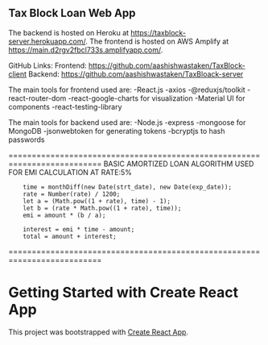 Tax Block Loan Web App
-----------------------

The backend is hosted on Heroku at https://taxblock-server.herokuapp.com/.
The frontend is hosted on AWS Amplify at  https://main.d2rgv2fbcl733s.amplifyapp.com/.

GitHub Links:
Frontend: https://github.com/aashishwastaken/TaxBlock-client
Backend:  https://github.com/aashishwastaken/TaxBloack-server


The main tools for frontend used are:
	-React.js
	-axios
	-@reduxjs/toolkit
	-react-router-dom
	-react-google-charts for visualization
	-Material UI for components
	-react-testing-library
	
The main tools for backend used are:
	-Node.js
	-express
	-mongoose for MongoDB
	-jsonwebtoken for generating tokens
	-bcryptjs to hash passwords
	



==========================================================================
BASIC AMORTIZED LOAN ALGORITHM USED FOR EMI CALCULATION AT RATE:5%

		time = monthDiff(new Date(strt_date), new Date(exp_date));
        rate = Number(rate) / 1200;
        let a = (Math.pow((1 + rate), time) - 1);
        let b = (rate * Math.pow((1 + rate), time));
        emi = amount * (b / a);

        interest = emi * time - amount;
        total = amount + interest;
		
==========================================================================




# Getting Started with Create React App

This project was bootstrapped with [Create React App](https://github.com/facebook/create-react-app).
